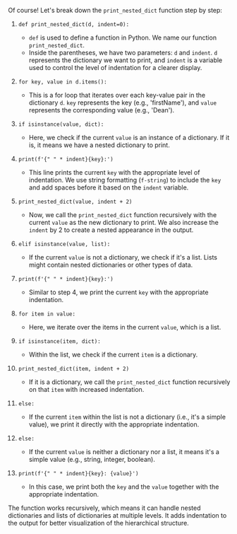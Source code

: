 Of course! Let's break down the `print_nested_dict` function step by step:

1. `def print_nested_dict(d, indent=0):`

   - `def` is used to define a function in Python. We name our function `print_nested_dict`.
   - Inside the parentheses, we have two parameters: `d` and `indent`. `d` represents the dictionary we want to print, and `indent` is a variable used to control the level of indentation for a clearer display.

2. `for key, value in d.items():`

   - This is a for loop that iterates over each key-value pair in the dictionary `d`. `key` represents the key (e.g., 'firstName'), and `value` represents the corresponding value (e.g., 'Dean').

3. `if isinstance(value, dict):`

   - Here, we check if the current `value` is an instance of a dictionary. If it is, it means we have a nested dictionary to print.

4. `print(f'{" " * indent}{key}:')`

   - This line prints the current `key` with the appropriate level of indentation. We use string formatting (`f-string`) to include the `key` and add spaces before it based on the `indent` variable.

5. `print_nested_dict(value, indent + 2)`

   - Now, we call the `print_nested_dict` function recursively with the current `value` as the new dictionary to print. We also increase the `indent` by 2 to create a nested appearance in the output.

6. `elif isinstance(value, list):`

   - If the current `value` is not a dictionary, we check if it's a list. Lists might contain nested dictionaries or other types of data.

7. `print(f'{" " * indent}{key}:')`

   - Similar to step 4, we print the current `key` with the appropriate indentation.

8. `for item in value:`

   - Here, we iterate over the items in the current `value`, which is a list.

9. `if isinstance(item, dict):`

   - Within the list, we check if the current `item` is a dictionary.

10. `print_nested_dict(item, indent + 2)`

    - If it is a dictionary, we call the `print_nested_dict` function recursively on that `item` with increased indentation.

11. `else:`

    - If the current `item` within the list is not a dictionary (i.e., it's a simple value), we print it directly with the appropriate indentation.

12. `else:`

    - If the current `value` is neither a dictionary nor a list, it means it's a simple value (e.g., string, integer, boolean).

13. `print(f'{" " * indent}{key}: {value}')`

    - In this case, we print both the `key` and the `value` together with the appropriate indentation.

The function works recursively, which means it can handle nested dictionaries and lists of dictionaries at multiple levels. It adds indentation to the output for better visualization of the hierarchical structure.